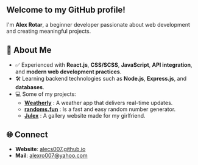 ## Welcome to my GitHub profile!

I'm **Alex Rotar**, a beginner developer passionate about web development and creating meaningful projects.  

## 🔎 About Me  
- ✅ Experienced with **React.js**, **CSS/SCSS**, **JavaScript**, **API integration**, and **modern web development practices**.
- 🛠  Learning backend technologies such as **Node.js**, **Express.js**, and **databases**.    
- 💻 Some of my projects:  
  - **[Weatherly](https://github.com/alecs007/weatherly)** : A weather app that delivers real-time updates.
  - **[randoms.fun](https://github.com/alecs007/randoms.fun)** : Is a fast and easy random number generator.
  - **[Julex](https://github.com/alecs007/julex)** : A gallery website made for my girlfriend.

## 🌐 Connect  
- **Website**: [alecs007.github.io](https://alecs007.github.io)
- **Mail**: alexro007@yahoo.com


